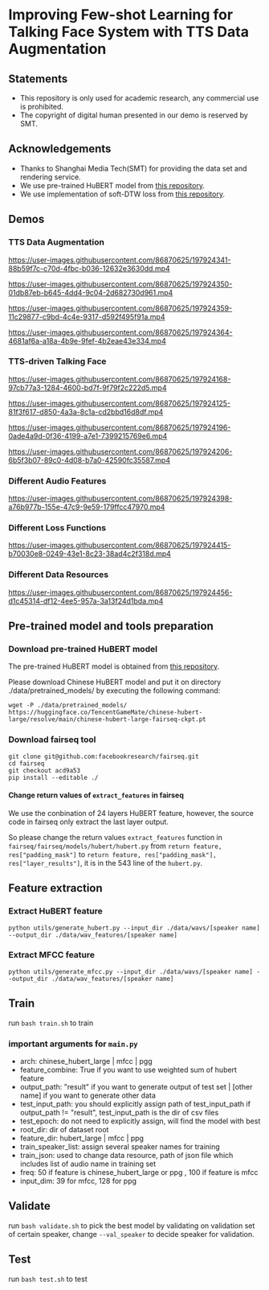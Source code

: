 # Improving Few-shot Learning for Talking Face System with TTS Data Augmentation
## Statements
- This repository is only used for academic research, any commercial use is prohibited.
- The copyright of digital human presented in our demo is reserved by SMT.

## Acknowledgements
- Thanks to Shanghai Media Tech(SMT) for providing the data set and rendering service.
- We use pre-trained HuBERT model from [this repository](https://github.com/TencentGameMate/chinese_speech_pretrain).
- We use implementation of soft-DTW loss from [this repository](https://github.com/keonlee9420/Soft-DTW-Loss).

## Demos
### TTS Data Augmentation

https://user-images.githubusercontent.com/86870625/197924341-88b59f7c-c70d-4fbc-b036-12632e3630dd.mp4

https://user-images.githubusercontent.com/86870625/197924350-01db87eb-b645-4dd4-9c04-2d682730d961.mp4

https://user-images.githubusercontent.com/86870625/197924359-11c29877-c9bd-4c4e-9317-d592f495f91a.mp4

https://user-images.githubusercontent.com/86870625/197924364-4681af6a-a18a-4b9e-9fef-4b2eae43e334.mp4

### TTS-driven Talking Face

https://user-images.githubusercontent.com/86870625/197924168-97cb77a3-1284-4600-bd7f-9f79f2c222d5.mp4

https://user-images.githubusercontent.com/86870625/197924125-81f3f617-d850-4a3a-8c1a-cd2bbd16d8df.mp4

https://user-images.githubusercontent.com/86870625/197924196-0ade4a9d-0f36-4199-a7e1-7399215769e6.mp4

https://user-images.githubusercontent.com/86870625/197924206-6b5f3b07-89c0-4d08-b7a0-42590fc35587.mp4

### Different Audio Features

https://user-images.githubusercontent.com/86870625/197924398-a76b977b-155e-47c9-9e59-179ffcc47970.mp4

### Different Loss Functions

https://user-images.githubusercontent.com/86870625/197924415-b70030e8-0249-43e1-8c23-38ad4c2f318d.mp4

### Different Data Resources

https://user-images.githubusercontent.com/86870625/197924456-d1c45314-df12-4ee5-957a-3a13f24d1bda.mp4

## Pre-trained model and tools preparation
### Download pre-trained HuBERT model
The pre-trained HuBERT model is obtained from [this repository](https://github.com/TencentGameMate/chinese_speech_pretrain).

Please download Chinese HuBERT model and put it on directory ./data/pretrained_models/ by executing the following command:

```
wget -P ./data/pretrained_models/ https://huggingface.co/TencentGameMate/chinese-hubert-large/resolve/main/chinese-hubert-large-fairseq-ckpt.pt
```

### Download fairseq tool
```
git clone git@github.com:facebookresearch/fairseq.git
cd fairseq
git checkout acd9a53
pip install --editable ./
```
#### Change return values of ```extract_features``` in fairseq
We use the conbination of 24 layers HuBERT feature, however, the source code in fairseq only extract the last layer output.

So please change the return values ```extract_features``` function in ```fairseq/fairseq/models/hubert/hubert.py``` from ```return feature, res["padding_mask"]``` to ```return feature, res["padding_mask"], res["layer_results"]```, it is in the 543 line of the ```hubert.py```.

## Feature extraction
### Extract HuBERT feature
```
python utils/generate_hubert.py --input_dir ./data/wavs/[speaker name] --output_dir ./data/wav_features/[speaker name]
```

### Extract MFCC feature
```
python utils/generate_mfcc.py --input_dir ./data/wavs/[speaker name] --output_dir ./data/wav_features/[speaker name]
```

## Train
run ```bash train.sh``` to train

### important arguments for ```main.py```
- arch: chinese_hubert_large | mfcc | pgg
- feature_combine: True if you want to use weighted sum of hubert feature
- output_path: "result" if you want to generate output of test set | [other name] if you want to generate other data
- test_input_path: you should explicitly assign path of test_input_path if output_path != "result", test_input_path is the dir of csv files
- test_epoch: do not need to explicitly assign, will find the model with best 
- root_dir: dir of dataset root
- feature_dir: hubert_large | mfcc | ppg
- train_speaker_list: assign several speaker names for training
- train_json: used to change data resource, path of json file which includes list of audio name in training set
- freq: 50 if feature is chinese_hubert_large or ppg , 100 if feature is mfcc
- input_dim: 39 for mfcc, 128 for ppg

## Validate
run ```bash validate.sh``` to pick the best model by validating on validation set of certain speaker, change ```--val_speaker``` to decide speaker for validation.

## Test
run ```bash test.sh``` to test
